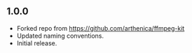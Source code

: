 ## 1.0.0
- Forked repo from https://github.com/arthenica/ffmpeg-kit
- Updated naming conventions.
- Initial release.

